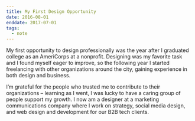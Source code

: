 ```yaml
---
title: My First Design Opportunity
date: 2016-08-01
enddate: 2017-07-01
tags:
  - note
---
```


My first opportunity to design professionally was the year after I graduated college as an AmeriCorps at a nonprofit. Designing was my favorite task and I found myself eager to improve, so the following year I started freelancing with other organizations around the city, gaining experience in both design and business.

I’m grateful for the people who trusted me to contribute to their organizations – learning as I went, I was lucky to have a caring group of people support my growth. I now am a designer at a marketing communications company where I work on strategy, social media design, and web design and development for our B2B tech clients.
